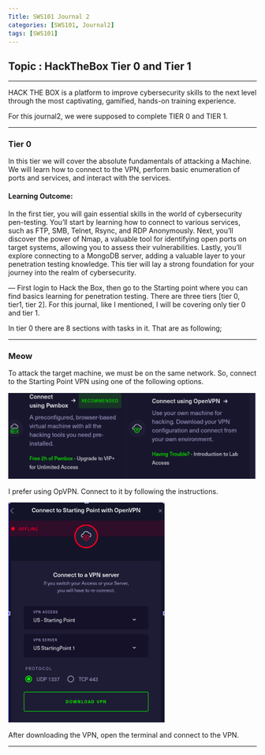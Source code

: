 ```yaml
---
Title: SWS101 Journal 2
categories: [SWS101, Journal2]
tags: [SWS101]
---
```


## Topic : HackTheBox Tier 0 and Tier 1
----
HACK THE BOX is a platform to improve cybersecurity skills to the next level through the most captivating, gamified, hands-on training experience.

For this journal2, we were supposed to complete TIER 0 and TIER 1.

---
### Tier 0

In this tier we will cover the absolute fundamentals of attacking a Machine. We will learn how to connect to the VPN, perform basic enumeration of ports and services, and interact with the services.

#### Learning Outcome:

In the first tier, you will gain essential skills in the world of cybersecurity pen-testing. You’ll start by learning how to connect to various services, such as FTP, SMB, Telnet, Rsync, and RDP
Anonymously. Next, you’ll discover the power of Nmap, a valuable tool for identifying open ports on target systems, allowing you to assess their vulnerabilities. Lastly, you’ll explore connecting to a MongoDB server, adding a valuable layer to your penetration testing knowledge. This tier will lay a strong foundation for your journey into the realm of cybersecurity.

—
First login to Hack the Box, then go to the Starting point where you can find basics learning for penetration testing. There are three tiers [tier 0, tier1, tier 2].
For this journal, like I mentioned, I will be covering only tier 0 and tier 1.

In tier 0 there are 8 sections with tasks in it. That are as following;

---
### Meow

To attack the target machine, we must be on the same network. So, connect to the Starting Point VPN using one of the following options.

![alt text](<../image/Screenshot from 2024-03-31 13-28-45.png>)

I prefer using OpVPN. Connect to it by following the instructions.

![alt text](<../image/Screenshot from 2024-03-31 13-32-03.png>)

After downloading the VPN, open the terminal and connect to the VPN.

---